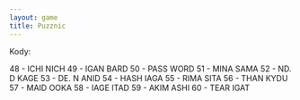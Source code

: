```yaml
---
layout: game
title: Puzznic
---
```


Kody:

48 - ICHI NICH
49 - IGAN BARD
50 - PASS WORD
51 - MINA SAMA
52 - ND. D KAGE
53 - DE. N ANID
54 - HASH IAGA
55 - RIMA SITA
56 - THAN KYDU
57 - MAID OOKA
58 - IAGE ITAD
59 - AKIM ASHI
60 - TEAR IGAT

